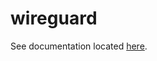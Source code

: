 # wireguard

See documentation located [here][1].

[1]: <https://nicholaswilde.io/homelab/apps/wireguard/>

